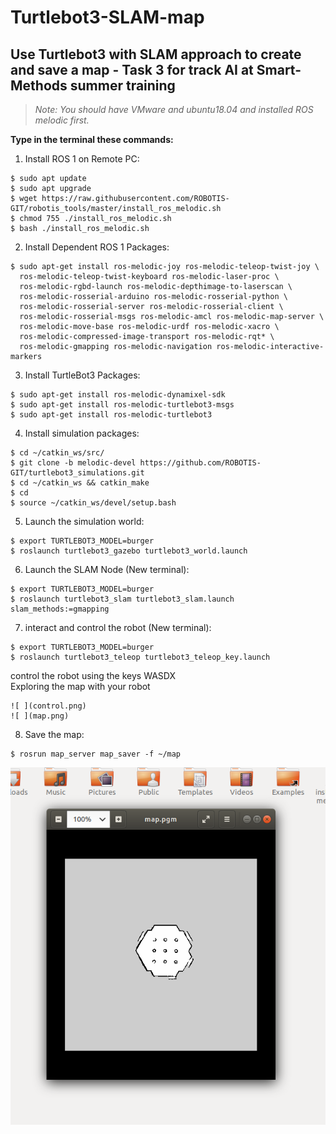 # Turtlebot3-SLAM-map
## Use Turtlebot3 with SLAM approach to create and save a map - Task 3 for track AI at Smart-Methods summer training

>*Note: You should have VMware and ubuntu18.04 and installed ROS melodic first.*

**Type in the terminal these commands:**

1.	Install ROS 1 on Remote PC:</br>
```
$ sudo apt update
$ sudo apt upgrade
$ wget https://raw.githubusercontent.com/ROBOTIS-GIT/robotis_tools/master/install_ros_melodic.sh
$ chmod 755 ./install_ros_melodic.sh 
$ bash ./install_ros_melodic.sh
```

2. Install Dependent ROS 1 Packages:</br>
```
$ sudo apt-get install ros-melodic-joy ros-melodic-teleop-twist-joy \
  ros-melodic-teleop-twist-keyboard ros-melodic-laser-proc \
  ros-melodic-rgbd-launch ros-melodic-depthimage-to-laserscan \
  ros-melodic-rosserial-arduino ros-melodic-rosserial-python \
  ros-melodic-rosserial-server ros-melodic-rosserial-client \
  ros-melodic-rosserial-msgs ros-melodic-amcl ros-melodic-map-server \
  ros-melodic-move-base ros-melodic-urdf ros-melodic-xacro \
  ros-melodic-compressed-image-transport ros-melodic-rqt* \
  ros-melodic-gmapping ros-melodic-navigation ros-melodic-interactive-markers
```
3.	Install TurtleBot3 Packages:</br>
```
$ sudo apt-get install ros-melodic-dynamixel-sdk
$ sudo apt-get install ros-melodic-turtlebot3-msgs
$ sudo apt-get install ros-melodic-turtlebot3
```
4.	Install simulation packages:</br>
```
$ cd ~/catkin_ws/src/
$ git clone -b melodic-devel https://github.com/ROBOTIS-GIT/turtlebot3_simulations.git
$ cd ~/catkin_ws && catkin_make
$ cd
$ source ~/catkin_ws/devel/setup.bash
```
5. Launch the simulation world:</br>
```
$ export TURTLEBOT3_MODEL=burger
$ roslaunch turtlebot3_gazebo turtlebot3_world.launch
```
6. Launch the SLAM Node (New terminal):</br>
```
$ export TURTLEBOT3_MODEL=burger
$ roslaunch turtlebot3_slam turtlebot3_slam.launch slam_methods:=gmapping
```
7. interact and control the robot (New terminal):</br>
```
$ export TURTLEBOT3_MODEL=burger
$ roslaunch turtlebot3_teleop turtlebot3_teleop_key.launch
```
control the robot using the keys WASDX </br>
Exploring the map with your robot 

	![ ](control.png)
    ![ ](map.png)
8. Save the map:</br>
```
$ rosrun map_server map_saver -f ~/map
```
![ ](save.png)

